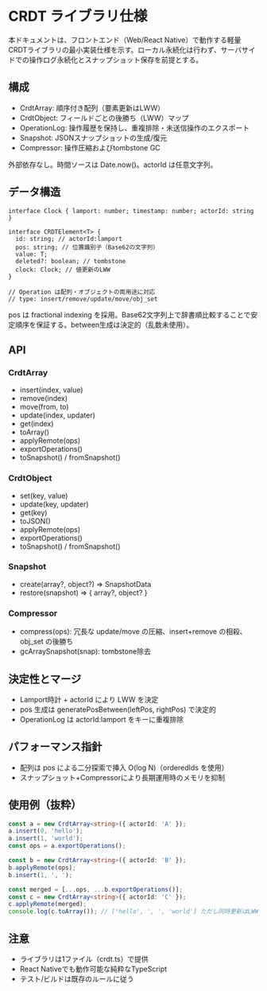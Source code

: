 # CRDT ライブラリ仕様

本ドキュメントは、フロントエンド（Web/React Native）で動作する軽量CRDTライブラリの最小実装仕様を示す。ローカル永続化は行わず、サーバサイドでの操作ログ永続化とスナップショット保存を前提とする。

## 構成

- CrdtArray<T>: 順序付き配列（要素更新はLWW）
- CrdtObject: フィールドごとの後勝ち（LWW）マップ
- OperationLog: 操作履歴を保持し、重複排除・未送信操作のエクスポート
- Snapshot: JSONスナップショットの生成/復元
- Compressor: 操作圧縮およびtombstone GC

外部依存なし。時間ソースは Date.now()。actorId は任意文字列。

## データ構造

```
interface Clock { lamport: number; timestamp: number; actorId: string }

interface CRDTElement<T> {
  id: string; // actorId:lamport
  pos: string; // 位置識別子（Base62の文字列）
  value: T;
  deleted?: boolean; // tombstone
  clock: Clock; // 値更新のLWW
}

// Operation は配列・オブジェクトの両用途に対応
// type: insert/remove/update/move/obj_set
```

pos は fractional indexing を採用。Base62文字列上で辞書順比較することで安定順序を保証する。between生成は決定的（乱数未使用）。

## API

### CrdtArray<T>

- insert(index, value)
- remove(index)
- move(from, to)
- update(index, updater)
- get(index)
- toArray()
- applyRemote(ops)
- exportOperations()
- toSnapshot() / fromSnapshot()

### CrdtObject

- set(key, value)
- update(key, updater)
- get(key)
- toJSON()
- applyRemote(ops)
- exportOperations()
- toSnapshot() / fromSnapshot()

### Snapshot

- create(array?, object?) => SnapshotData
- restore(snapshot) => { array?, object? }

### Compressor

- compress(ops): 冗長な update/move の圧縮、insert+remove の相殺、obj_set の後勝ち
- gcArraySnapshot(snap): tombstone除去

## 決定性とマージ

- Lamport時計 + actorId により LWW を決定
- pos 生成は generatePosBetween(leftPos, rightPos) で決定的
- OperationLog は actorId:lamport をキーに重複排除

## パフォーマンス指針

- 配列は pos による二分探索で挿入 O(log N)（orderedIds を使用）
- スナップショット+Compressorにより長期運用時のメモリを抑制

## 使用例（抜粋）

```ts
const a = new CrdtArray<string>({ actorId: 'A' });
a.insert(0, 'hello');
a.insert(1, 'world');
const ops = a.exportOperations();

const b = new CrdtArray<string>({ actorId: 'B' });
b.applyRemote(ops);
b.insert(1, ', ');

const merged = [...ops, ...b.exportOperations()];
const c = new CrdtArray<string>({ actorId: 'C' });
c.applyRemote(merged);
console.log(c.toArray()); // ['hello', ', ', 'world'] ただし同時更新はLWW
```

## 注意

- ライブラリは1ファイル（crdt.ts）で提供
- React Nativeでも動作可能な純粋なTypeScript
- テスト/ビルドは既存のルールに従う
